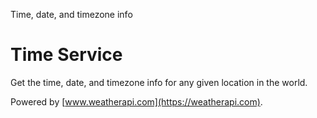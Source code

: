 Time, date, and timezone info

# Time Service

Get the time, date, and timezone info for any given location in the world. 

Powered by [www.weatherapi.com](https://weatherapi.com).
